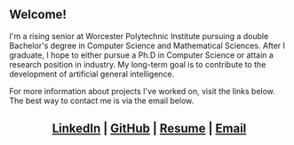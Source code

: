 ## Welcome!
I'm a rising senior at Worcester Polytechnic Institute pursuing a double Bachelor's degree in Computer Science and Mathematical Sciences. After I graduate, I hope to either pursue a Ph.D in Computer Science or attain a research position in industry. My long-term goal is to contribute to the development of artificial general intelligence.

For more information about projects I've worked on, visit the links below. The best way to contact me is via the email below.

<center> <h2> <a href="https://linkedin.com/in/mjgiancola">LinkedIn</a> | <a href="https://github.com/mjgiancola">GitHub</a> | <a href="https://www.overleaf.com/read/wphjcsjhmqhz">Resume</a> | <a href="mailto:mjgiancola@wpi.edu">Email</a> </h2> </center>
